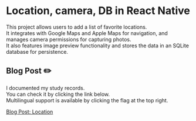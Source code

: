 # Location, camera, DB in React Native

This project allows users to add a list of favorite locations. <br/>It integrates with Google Maps and Apple Maps for navigation, and manages camera permissions for capturing photos.<br/> It also features image preview functionality and stores the data in an SQLite database for persistence.

## Blog Post ✏️

I documented my study records.<br/>
You can check it by clicking the link below.<br/>
Multilingual support is available by clicking the flag at the top right.

[Blog Post: Location](https://oooooooooooo.tistory.com/entry/React-Native-12-1-%EB%84%A4%EB%B9%84%EA%B2%8C%EC%9D%B4%EC%85%98-%EC%B4%88%EA%B8%B0-%EC%84%B8%ED%8C%85)

<br/>

<!-- ![How Does Authentication Work?](assets/images/readme/auth.jpeg) -->
<br/>
<br/>
<br/>

<!-- ## Implementation Screen 📱 -->

<!-- <img src="assets/images/readme/login.png" width="48%" /> <img src="assets/images/readme/signup.png" width="48%" /> -->
